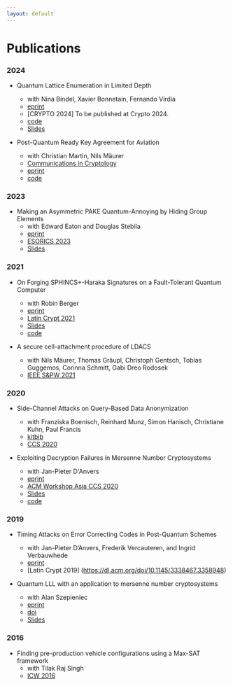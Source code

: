 ```yaml
---
layout: default
---
```


# Publications 


### 2024

* Quantum Lattice Enumeration in Limited Depth
	* with Nina Bindel, Xavier Bonnetain, Fernando Virdia
	* [eprint](https://eprint.iacr.org/2023/1423)
	* [CRYPTO 2024] To be published at Crypto 2024. 
	* [code](https://github.com/mtiepelt/QuantumLatticeEnumeration)
	* [Slides](Slides/Crypto24_QEnum)


* Post-Quantum Ready Key Agreement for Aviation
	* with Christian Martin, Nils Mäurer
	* [Communications in Cryptology](https://cic.iacr.org/p/1/1/17)
	* [eprint](https://eprint.iacr.org/2024/1096)
	* [code](https://github.com/mtiepelt/ldacs-make-symbolic-tamarin)

### 2023

* Making an Asymmetric PAKE Quantum-Annoying by Hiding Group Elements
	* with Edward Eaton and Douglas Stebila 
	* [eprint](https://eprint.iacr.org/2023/1513)
	* [ESORICS 2023](https://link.springer.com/chapter/10.1007/978-3-031-50594-2_9)
	* [Slides](Slides/ESORICS23_QAKHAPE.pdf)


### 2021 
* On Forging SPHINCS+-Haraka Signatures on a Fault-Tolerant Quantum Computer
	* with Robin Berger 
	* [eprint](https://eprint.iacr.org/2021/1484)
	* [Latin Crypt 2021](https://link.springer.com/chapter/10.1007/978-3-030-88238-9_3)
	* [Slides](Slides/LatinCrypt21_SPHINCS.pdf)
	* [code](https://github.com/RobinBerger/Grover-Sphincs/)

* A secure cell-attachment procedure of LDACS
	* with Nils Mäurer, Thomas Gräupl, Christoph Gentsch, Tobias Guggemos, Corinna Schmitt, Gabi Dreo Rodosek
	* [IEEE S&PW 2021](https://ieeexplore.ieee.org/abstract/document/9583714/)

### 2020
* Side-Channel Attacks on Query-Based Data Anonymization
	* with Franziska Boenisch, Reinhard Munz, Simon Hanisch, Christiane Kuhn, Paul  Francis
	* [kitbib](https://publikationen.bibliothek.kit.edu/1000140317)
	* [CCS 2020](https://dl.acm.org/doi/abs/10.1145/3460120.3484751)

* Exploiting Decryption Failures in Mersenne Number Cryptosystems
	* with Jan-Pieter D'Anvers 
	* [eprint](https://eprint.iacr.org/2020/367)
	* [ACM Workshop Asia CCS 2020](https://dl.acm.org/doi/10.1145/3384940.3388957)
	* [Slides](Slides/APKC20_ExploitingDecryptionFailures.pdf)
	* [code](https://github.com/mtiepelt/ramstake-failure-attack)


### 2019

* Timing Attacks on Error Correcting Codes in Post-Quantum Schemes
	* with Jan-Pieter D’Anvers, Frederik Vercauteren, and
Ingrid Verbauwhede
	* [eprint](https://eprint.iacr.org/2019/292.pdf)
	* [Latin Crypt 2019] (https://dl.acm.org/doi/10.1145/3338467.3358948)

* Quantum LLL with an application to mersenne number cryptosystems
	* with Alan Szepieniec 
	* [eprint](https://eprint.iacr.org/2019/1027)
	* [doi](https://link.springer.com/chapter/10.1007/978-3-030-30530-7_1)
	* [Slides](Slides/LatinCrypt19_QLLL.pdf)


### 2016 

* Finding pre-production vehicle configurations using a Max-SAT framework 
	* with Tilak Raj Singh
	* [ICW 2016](https://imt-mines-albi.hal.science/hal-01714520/document#page=118)


